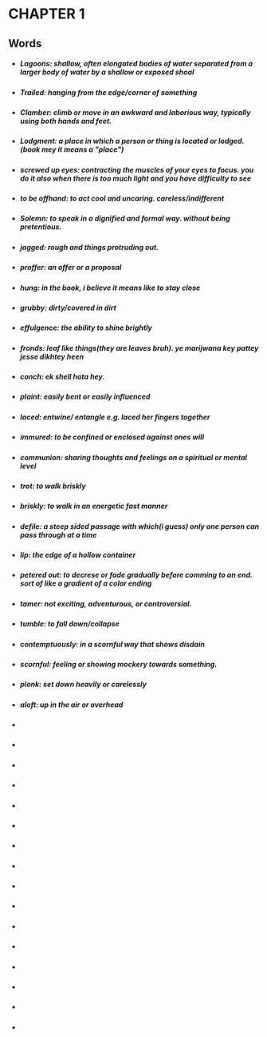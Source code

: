 # CHAPTER 1  

## Words

- ##### Lagoons: shallow, often elongated bodies of water separated from a larger body of water by a shallow or exposed shoal
- ##### Trailed: hanging from the edge/corner of something
- ##### Clamber: climb or move in an awkward and laborious way, typically using both hands and feet.
- ##### Lodgment: a place in which a person or thing is located or lodged.(book mey it means a "place")
- ##### screwed up eyes: contracting the muscles of your eyes to focus. you do it also when there is too much light and you have difficulty to see
- ##### to be offhand: to act cool and uncaring. careless/indifferent
- ##### Solemn: to speak in a dignified and formal way. without being pretentious. 
- ##### jagged: rough and things protruding out.
- ##### proffer: an offer or a proposal
- ##### hung: in the book, i believe it means like to stay close
- ##### grubby: dirty/covered in dirt
- ##### effulgence: the ability to shine brightly
- ##### fronds: leaf like things(they are leaves bruh). ye marijwana key pattey jesse dikhtey heen
- ##### conch: ek shell hota hey.
- #####  plaint: easily bent or easily influenced
- ##### laced: entwine/ entangle e.g. laced her fingers together
- ##### immured: to be confined or enclosed against ones will
- ##### communion: sharing thoughts and feelings on a spiritual or mental level
- ##### trot: to walk briskly
- ##### briskly: to walk in an energetic fast manner
- ##### defile: a steep sided passage with which(i guess) only one person can pass through at a time
- ##### lip: the edge of a hollow container
- ##### petered out: to decrese or fade gradually before comming to an end. sort of like a gradient of a color ending
- ##### tamer: not exciting, adventurous, or controversial.
- ##### tumble: to fall down/collapse
- ##### contemptuously: in a scornful way that shows disdain
- ##### scornful: feeling or showing mockery towards something.
- ##### plonk: set down heavily or carelessly
- ##### aloft: up in the air or overhead
- #####
- #####
- #####
- #####
- #####
- #####
- #####
- #####
- #####
- #####
- #####
- #####
- #####
- #####
- #####
- #####
  
  
  
  
